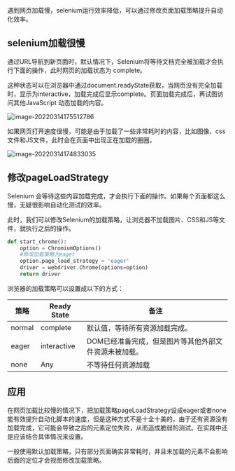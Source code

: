 遇到网页加载慢，selenium运行效率降低，可以通过修改页面加载策略提升自动化效率。

## selenium加载很慢

通过URL导航到新页面时，默认情况下，Selenium将等待文档完全被加载才会执行下面的操作，此时网页的加载状态为 complete。

这种状态可以在浏览器中通过document.readyState获取，当网页没有完全加载时，显示为interactive，加载完成后显示complete。页面加载完成后，再试图访问其他JavaScript 动态加载的内容。

![image-20220314175512786](https://yuztuchuang.oss-cn-beijing.aliyuncs.com/img/image-20220314175512786.png)



如果网页打开速度很慢，可能是由于加载了一些非常耗时的内容，比如图像、css文件和JS文件，此时会在页面中出现正在加载的圈圈。

![image-20220314174833035](https://yuztuchuang.oss-cn-beijing.aliyuncs.com/img/image-20220314174833035.png)



## 修改pageLoadStrategy

Selenium 会等待这些内容加载完成，才会执行下面的操作。如果每个页面都这么慢，无疑很影响自动化测试的效率。

此时，我们可以修改Selenium的加载策略，让浏览器不加载图片、CSS和JS等文件，就执行之后的操作。

```python
def start_chrome():
    option = ChromiumOptions()
    #修改加载策略为eager
    option.page_load_strategy = 'eager'
    driver = webdriver.Chrome(options=option)
    return driver
```



浏览器的加载策略可以设置成以下的方式：

| 策略   | Ready State | 备注                                                  |
| ------ | ----------- | ----------------------------------------------------- |
| normal | complete    | 默认值，等待所有资源加载完成。                        |
| eager  | interactive | DOM已经准备完成，但是图片等其他外部文件资源未被加载。 |
| none   | Any         | 不等待任何资源加载                                    |



## 应用

在网页加载比较慢的情况下，把加载策略pageLoadStrategy设成eager或者none能有效提升自动化脚本的速度，但是这种方式不是十全十美的，由于还有资源没有加载完成，它可能会导致之后的元素定位失败，从而造成脆弱的测试。在实践中还是应该结合具体情况来设置。

一般使用默认加载策略，只有部分页面确实非常耗时，并且未加载的元素不会影响后面的定位才会视图修改加载策略。